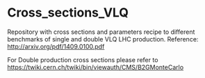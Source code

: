# Cross_sections_VLQ

Repository with cross sections and parameters recipe to different benchmarks of single and double VLQ LHC production.
Reference: http://arxiv.org/pdf/1409.0100.pdf

For Double production cross sections please refer to https://twiki.cern.ch/twiki/bin/viewauth/CMS/B2GMonteCarlo 
